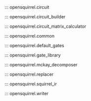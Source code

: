 ::: opensquirrel.circuit

::: opensquirrel.circuit_builder

::: opensquirrel.circuit_matrix_calculator

::: opensquirrel.common

::: opensquirrel.default_gates

::: opensquirrel.gate_library

::: opensquirrel.mckay_decomposer

::: opensquirrel.replacer

::: opensquirrel.squirrel_ir

::: opensquirrel.writer
